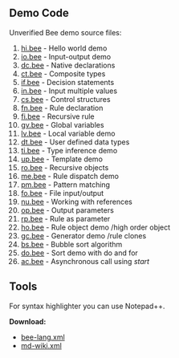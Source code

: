 ## Demo Code

Unverified Bee demo source files:

1. [hi.bee](hi.bee) - Hello world demo
1. [io.bee](io.bee) - Input-output demo
1. [dc.bee](dc.bee) - Native declarations
1. [ct.bee](ct.bee) - Composite types
1. [if.bee](if.bee) - Decision statements
1. [in.bee](in.bee) - Input multiple values
1. [cs.bee](cs.bee) - Control structures
1. [fn.bee](fn.bee) - Rule declaration
1. [fi.bee](fi.bee) - Recursive rule
1. [gv.bee](gv.bee) - Global variables
1. [lv.bee](lv.bee) - Local variable demo
1. [dt.bee](dt.bee) - User defined data types
1. [ti.bee](ti.bee) - Type inference demo
1. [up.bee](up.bee) - Template demo
1. [ro.bee](ro.bee) - Recursive objects
1. [me.bee](me.bee) - Rule dispatch demo
1. [pm.bee](pm.bee) - Pattern matching
1. [fo.bee](fo.bee) - File input/output
1. [nu.bee](nu.bee) - Working with references
1. [op.bee](op.bee) - Output parameters
1. [rp.bee](ro.bee) - Rule as parameter
1. [ho.bee](ho.bee) - Rule object demo /high order object
1. [gc.bee](gc.bee) - Generator demo /rule clones
1. [bs.bee](bs.bee) - Bubble sort algorithm
1. [do.bee](do.bee) - Sort demo with do and for
1. [ac.bee](ac.bee) - Asynchronous call using _start_

## Tools

For syntax highlighter you can use Notepad++.

**Download:**
 
* [bee-lang.xml](./tools/bee-lang.xml)
* [md-wiki.xml](./tools/md-wiki.xml)

